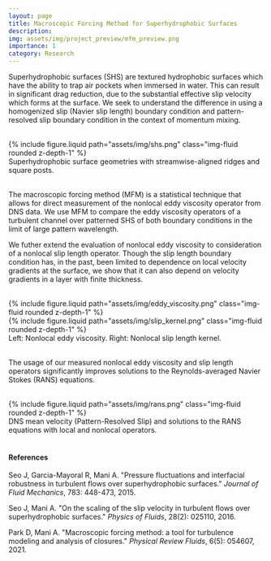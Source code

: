 ```yaml
---
layout: page
title: Macroscopic Forcing Method for Superhydrophobic Surfaces
description:
img: assets/img/project_preview/mfm_preview.png
importance: 1
category: Research
---
```


Superhydrophobic surfaces (SHS) are textured hydrophobic surfaces which have the ability to trap air pockets when immersed in water. This can result in significant drag reduction, due to the substantial effective slip velocity which forms at the surface. We seek to understand the difference in using a homogenized slip (Navier slip length) boundary condition and pattern-resolved slip boundary condition in the context of momentum mixing.

<br/>

<div class="row justify-content-sm-center">
    <div class="col-sm-8 mt-3 mt-md-0">
        {% include figure.liquid path="assets/img/shs.png" class="img-fluid rounded z-depth-1" %}
    </div>
</div>
<div class="caption">
    Superhydrophobic surface geometries with streamwise-aligned ridges and square posts.
</div>

<br/>

The macroscopic forcing method (MFM) is a statistical technique that allows for direct measurement of the nonlocal eddy viscosity operator from DNS data. We use MFM to compare the eddy viscosity operators of a turbulent channel over patterned SHS of both boundary conditions in the limit of large pattern wavelength.

We futher extend the evaluation of nonlocal eddy viscosity to consideration of a nonlocal slip length operator. Though the slip length boundary condition has, in the past, been limited to dependence on local velocity gradients at the surface, we show that it can also depend on velocity gradients in a layer with finite thickness.

<br/>

<div class="row justify-content-sm-center">
    <div class="col-sm-4 mt-3 mt-md-0">
        {% include figure.liquid path="assets/img/eddy_viscosity.png" class="img-fluid rounded z-depth-1" %}
    </div>
    <div class="col-sm-8 mt-3 mt-md-0">
        {% include figure.liquid path="assets/img/slip_kernel.png" class="img-fluid rounded z-depth-1" %}
    </div>
</div>
<div class="caption">
    Left: Nonlocal eddy viscosity. Right: Nonlocal slip length kernel.
</div>

<br/>


The usage of our measured nonlocal eddy viscosity and slip length operators significantly improves solutions to the Reynolds-averaged Navier Stokes (RANS) equations.

<br/>

<div class="row justify-content-sm-center">
    <div class="col-sm-8 mt-3 mt-md-0">
        {% include figure.liquid path="assets/img/rans.png" class="img-fluid rounded z-depth-1" %}
    </div>
</div>
<div class="caption">
    DNS mean velocity (Pattern-Resolved Slip) and solutions to the RANS equations with local and nonlocal operators.
</div>

<br/>

#### References

Seo J, Garcia-Mayoral R, Mani A. "Pressure fluctuations and interfacial robustness in turbulent flows over superhydrophobic surfaces." <i>Journal of Fluid Mechanics</i>, 783: 448-473, 2015.

Seo J, Mani A. "On the scaling of the slip velocity in turbulent flows over superhydrophobic surfaces." <i>Physics of Fluids</i>, 28(2): 025110, 2016.

Park D, Mani A. "Macroscopic forcing method: a tool for turbulence modeling and analysis of closures." <i>Physical Review Fluids</i>, 6(5): 054607, 2021.
